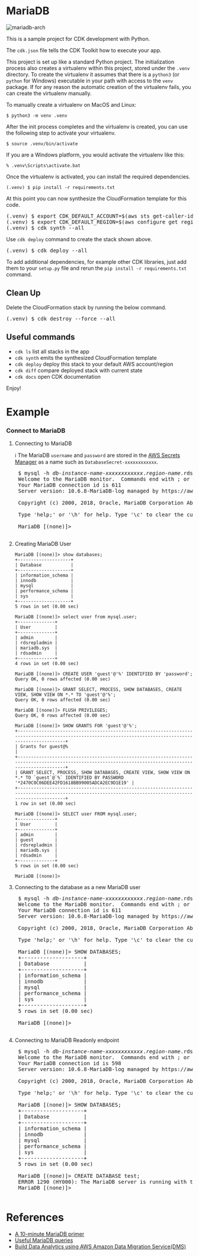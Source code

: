 
# MariaDB

![mariadb-arch](./mariadb-arch.svg)

This is a sample project for CDK development with Python.

The `cdk.json` file tells the CDK Toolkit how to execute your app.

This project is set up like a standard Python project.  The initialization
process also creates a virtualenv within this project, stored under the `.venv`
directory.  To create the virtualenv it assumes that there is a `python3`
(or `python` for Windows) executable in your path with access to the `venv`
package. If for any reason the automatic creation of the virtualenv fails,
you can create the virtualenv manually.

To manually create a virtualenv on MacOS and Linux:

```
$ python3 -m venv .venv
```

After the init process completes and the virtualenv is created, you can use the following
step to activate your virtualenv.

```
$ source .venv/bin/activate
```

If you are a Windows platform, you would activate the virtualenv like this:

```
% .venv\Scripts\activate.bat
```

Once the virtualenv is activated, you can install the required dependencies.

```
(.venv) $ pip install -r requirements.txt
```

At this point you can now synthesize the CloudFormation template for this code.

<pre>
(.venv) $ export CDK_DEFAULT_ACCOUNT=$(aws sts get-caller-identity --query Account --output text)
(.venv) $ export CDK_DEFAULT_REGION=$(aws configure get region)
(.venv) $ cdk synth --all
</pre>

Use `cdk deploy` command to create the stack shown above.

<pre>
(.venv) $ cdk deploy --all
</pre>

To add additional dependencies, for example other CDK libraries, just add
them to your `setup.py` file and rerun the `pip install -r requirements.txt`
command.

## Clean Up

Delete the CloudFormation stack by running the below command.

<pre>
(.venv) $ cdk destroy --force --all
</pre>

## Useful commands

 * `cdk ls`          list all stacks in the app
 * `cdk synth`       emits the synthesized CloudFormation template
 * `cdk deploy`      deploy this stack to your default AWS account/region
 * `cdk diff`        compare deployed stack with current state
 * `cdk docs`        open CDK documentation

Enjoy!

# Example
### Connect to MariaDB
1. Connecting to MariaDB

    :information_source: The MariaDB `username` and `password` are stored in the [AWS Secrets Manager](https://console.aws.amazon.com/secretsmanager/listsecrets) as a name such as `DatabaseSecret-xxxxxxxxxxxx`.

    <pre>
    $ mysql -h <i>db-instance-name</i>-<i>xxxxxxxxxxxx</i>.<i>region-name</i>.rds.amazonaws.com -uadmin -p
    Welcome to the MariaDB monitor.  Commands end with ; or \g.
    Your MariaDB connection id is 611
    Server version: 10.6.8-MariaDB-log managed by https://aws.amazon.com/rds/

    Copyright (c) 2000, 2018, Oracle, MariaDB Corporation Ab and others.

    Type 'help;' or '\h' for help. Type '\c' to clear the current input statement.

    MariaDB [(none)]>
    </pre>

2. Creating MariaDB User

    ```
    MariaDB [(none)]> show databases;
    +--------------------+
    | Database           |
    +--------------------+
    | information_schema |
    | innodb             |
    | mysql              |
    | performance_schema |
    | sys                |
    +--------------------+
    5 rows in set (0.00 sec)

    MariaDB [(none)]> select user from mysql.user;
    +--------------+
    | User         |
    +--------------+
    | admin        |
    | rdsrepladmin |
    | mariadb.sys  |
    | rdsadmin     |
    +--------------+
    4 rows in set (0.00 sec)

    MariaDB [(none)]> CREATE USER 'guest'@'%' IDENTIFIED BY 'password';
    Query OK, 0 rows affected (0.00 sec)

    MariaDB [(none)]> GRANT SELECT, PROCESS, SHOW DATABASES, CREATE VIEW, SHOW VIEW ON *.* TO 'guest'@'%';
    Query OK, 0 rows affected (0.00 sec)

    MariaDB [(none)]> FLUSH PRIVILEGES;
    Query OK, 0 rows affected (0.00 sec)

    MariaDB [(none)]> SHOW GRANTS FOR 'guest'@'%';
    +--------------------------------------------------------------------------------------------------------------------------------------------------------+
    | Grants for guest@%                                                                                                                                     |
    +--------------------------------------------------------------------------------------------------------------------------------------------------------+
    | GRANT SELECT, PROCESS, SHOW DATABASES, CREATE VIEW, SHOW VIEW ON *.* TO `guest`@`%` IDENTIFIED BY PASSWORD '*2470C0C06DEE42FD1618BB99005ADCA2EC9D1E19' |
    +--------------------------------------------------------------------------------------------------------------------------------------------------------+
    1 row in set (0.00 sec)

    MariaDB [(none)]> SELECT user FROM mysql.user;
    +--------------+
    | User         |
    +--------------+
    | admin        |
    | guest        |
    | rdsrepladmin |
    | mariadb.sys  |
    | rdsadmin     |
    +--------------+
    5 rows in set (0.00 sec)

    MariaDB [(none)]>
    ```

3. Connecting to the database as a new MariaDB user

    <pre>
    $ mysql -h <i>db-instance-name</i>-<i>xxxxxxxxxxxx</i>.<i>region-name</i>.rds.amazonaws.com -uguest -p
    Welcome to the MariaDB monitor.  Commands end with ; or \g.
    Your MariaDB connection id is 611
    Server version: 10.6.8-MariaDB-log managed by https://aws.amazon.com/rds/

    Copyright (c) 2000, 2018, Oracle, MariaDB Corporation Ab and others.

    Type 'help;' or '\h' for help. Type '\c' to clear the current input statement.

    MariaDB [(none)]> SHOW DATABASES;
    +--------------------+
    | Database           |
    +--------------------+
    | information_schema |
    | innodb             |
    | mysql              |
    | performance_schema |
    | sys                |
    +--------------------+
    5 rows in set (0.00 sec)

    MariaDB [(none)]>
    </pre>

4. Connecting to MariaDB Readonly endpoint

    <pre>
    $ mysql -h <i>db-instance-name</i>-<i>xxxxxxxxxxxx</i>.<i>region-name</i>.rds.amazonaws.com -uadmin -p
    Welcome to the MariaDB monitor.  Commands end with ; or \g.
    Your MariaDB connection id is 598
    Server version: 10.6.8-MariaDB-log managed by https://aws.amazon.com/rds/

    Copyright (c) 2000, 2018, Oracle, MariaDB Corporation Ab and others.

    Type 'help;' or '\h' for help. Type '\c' to clear the current input statement.

    MariaDB [(none)]> SHOW DATABASES;
    +--------------------+
    | Database           |
    +--------------------+
    | information_schema |
    | innodb             |
    | mysql              |
    | performance_schema |
    | sys                |
    +--------------------+
    5 rows in set (0.00 sec)

    MariaDB [(none)]> CREATE DATABASE test;
    ERROR 1290 (HY000): The MariaDB server is running with the --read-only option so it cannot execute this statement
    MariaDB [(none)]>
    </pre>

# References

 * [A 10-minute MariaDB primer](https://mariadb.com/kb/en/a-mariadb-primer/)
 * [Useful MariaDB queries](https://mariadb.com/kb/en/useful-mariadb-queries/)
 * [Build Data Analytics using AWS Amazon Data Migration Service(DMS)](https://github.com/aws-samples/aws-dms-cdc-data-pipeline)
